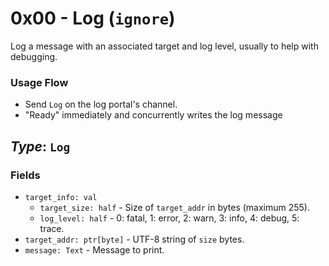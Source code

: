 # 0x00 - Log (`ignore`)

Log a message with an associated target and log level, usually to help with
debugging.

### Usage Flow
 - Send `Log` on the log portal's channel.
 - "Ready" immediately and concurrently writes the log message

## *Type*: `Log`

### Fields

 - `target_info: val`
   - `target_size: half` - Size of `target_addr` in bytes (maximum 255).
   - `log_level: half` - 0: fatal, 1: error, 2: warn, 3: info, 4: debug, 5:
     trace.
 - `target_addr: ptr[byte]` - UTF-8 string of `size` bytes.
 - `message: Text` - Message to print.

